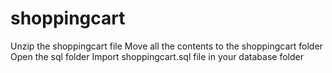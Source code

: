 # shoppingcart

Unzip the shoppingcart file
Move all the contents to the shoppingcart folder
Open the sql folder
Import shoppingcart.sql file in your database folder
